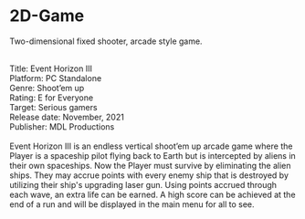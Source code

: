 # 2D-Game
Two-dimensional fixed shooter, arcade style game.

 <br />Title: Event Horizon III
 <br />Platform: PC Standalone
 <br />Genre: Shoot’em up
 <br />Rating: E for Everyone
 <br />Target: Serious gamers
 <br />Release date: November, 2021
 <br />Publisher: MDL Productions
 <br />
 <br />Event Horizon III is an endless vertical shoot’em up arcade game where the Player is a spaceship pilot flying back to Earth but is intercepted by aliens in their own spaceships. Now the Player must survive by eliminating the alien ships. They may accrue points with every enemy ship that is destroyed by utilizing their ship's upgrading laser gun. Using points accrued through each wave, an extra life can be earned. A high score can be achieved at the end of a run and will be displayed in the main menu for all to see.
